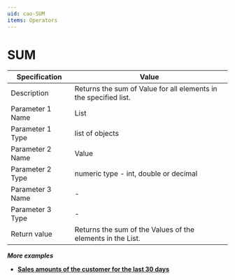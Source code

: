```yaml
---
uid: cao-SUM
items: Operators
---
```


# SUM

| Specification         | Value                                                        |
| --------------------- | ------------------------------------------------------------ |
| Description           | Returns the sum of Value for all elements in the specified list.           |
| Parameter 1 Name      | List                                                     |
| Parameter 1 Type      | list of objects                                    |
| Parameter 2 Name      | Value                                                          |
| Parameter 2 Type      | numeric type - int, double or decimal                                                            |
| Parameter 3 Name      | -                                                            |
| Parameter 3 Type      | -                                                            |
| Return value          | Returns the sum of the Values of the elements in the List.                                                     |

***More examples***

- **[Sales amounts of the customer for the last 30 days](https://docs.erp.net/tech/advanced/calculated-attributes/examples/sales-amounts-last-30-days.html)**
